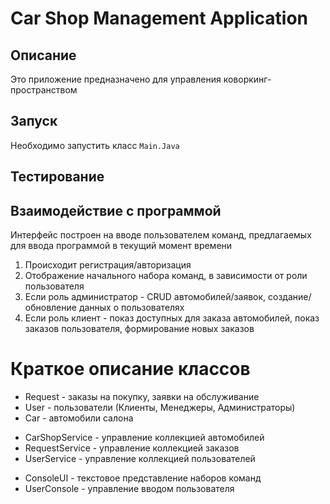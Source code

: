 # Car Shop Management Application

## Описание
Это приложение предназначено для управления коворкинг-пространством

## Запуск
Необходимо запустить класс `Main.Java`

## Тестирование

## Взаимодействие с программой
Интерфейс построен на вводе пользователем команд, предлагаемых для ввода программой в текущий момент времени
1. Происходит регистрация/авторизация
2. Отображение начального набора команд, в зависимости от роли пользователя
3. Если роль администратор - CRUD автомобилей/заявок, создание/обновление данных о пользователях
4. Если роль клиент - показ доступных для заказа автомобилей, показ заказов пользователя, формирование новых заказов

# Краткое описание классов
- Request - заказы на покупку, заявки на обслуживание
- User - пользователи (Клиенты, Менеджеры, Администраторы)
- Car - автомобили салона

+ CarShopService - управление коллекцией автомобилей 
+ RequestService - управление коллекцией заказов
+ UserService - управление коллекцией пользователей

* ConsoleUI - текстовое представление наборов команд
* UserConsole - управление вводом пользователя